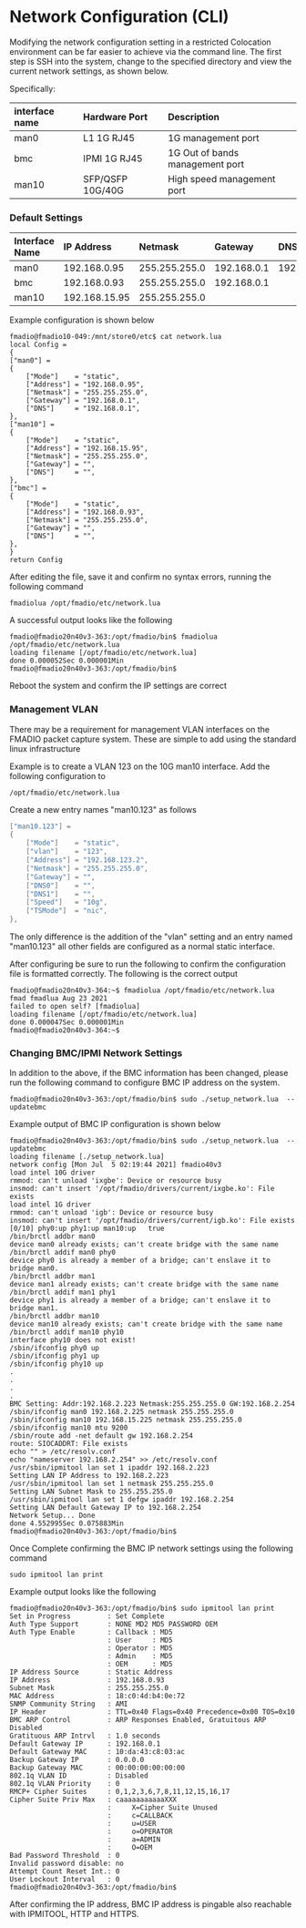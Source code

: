 # Network Configuration \(CLI\)

Modifying the network configuration setting in a restricted Colocation environment can be far easier to achieve via the command line. The first step is SSH into the system, change to the specified directory and view the current network settings, as shown below. 

Specifically:

| interface name | Hardware Port | Description                                                  |
| :--- | :--- | :--- |
| man0 | L1 1G RJ45 | 1G management port |
| bmc | IPMI 1G RJ45 | 1G Out of bands management port |
| man10 | SFP/QSFP 10G/40G | High speed management port |



### Default Settings

| Interface Name | IP Address | Netmask | Gateway | DNS |
| :--- | :--- | :--- | :--- | :--- |
| man0 | 192.168.0.95 | 255.255.255.0 | 192.168.0.1 | 192.168.0.1 |
| bmc | 192.168.0.93 | 255.255.255.0 | 192.168.0.1 |  |
| man10 | 192.168.15.95 | 255.255.255.0 |  |  |

Example configuration is shown below

```text
fmadio@fmadio10-049:/mnt/store0/etc$ cat network.lua
local Config =
{
["man0"] =
{
    ["Mode"]    = "static",
    ["Address"] = "192.168.0.95",
    ["Netmask"] = "255.255.255.0",
    ["Gateway"] = "192.168.0.1",
    ["DNS"]     = "192.168.0.1",
},
["man10"] =
{
    ["Mode"]    = "static",
    ["Address"] = "192.168.15.95",
    ["Netmask"] = "255.255.255.0",
    ["Gateway"] = "",
    ["DNS"]     = "",
},
["bmc"] =
{
    ["Mode"]    = "static",
    ["Address"] = "192.168.0.93",
    ["Netmask"] = "255.255.255.0",
    ["Gateway"] = "",
    ["DNS"]     = "",
},
}
return Config
```

After editing the file, save it and confirm no syntax errors, running the following command

```text
fmadiolua /opt/fmadio/etc/network.lua
```

A successful output looks like the following

```text
fmadio@fmadio20n40v3-363:/opt/fmadio/bin$ fmadiolua /opt/fmadio/etc/network.lua
loading filename [/opt/fmadio/etc/network.lua]
done 0.000052Sec 0.000001Min
fmadio@fmadio20n40v3-363:/opt/fmadio/bin$
```

Reboot the system and confirm the IP settings are correct

### Management VLAN

There may be a requirement for management VLAN interfaces on the FMADIO packet capture system. These are simple to add using the standard linux infrastructure

Example is to create a VLAN 123 on the 10G man10 interface. Add the following configuration to 

```text
/opt/fmadio/etc/network.lua
```

Create a new entry names "man10.123" as follows

```lua
["man10.123"] =
{
    ["Mode"]    = "static",
    ["vlan"]    = "123",
    ["Address"] = "192.168.123.2",
    ["Netmask"] = "255.255.255.0",
    ["Gateway"] = "",
    ["DNS0"]    = "",
    ["DNS1"]    = "",
    ["Speed"]   = "10g",
    ["TSMode"]  = "nic",
},

```

The only difference is the addition of  the "vlan" setting and an entry named "man10.123" all other fields are configured as a normal static interface.

After configuring be sure to run the following to confirm the configuration file is formatted correctly. The following is the correct output

```text
fmadio@fmadio20n40v3-364:~$ fmadiolua /opt/fmadio/etc/network.lua
fmad fmadlua Aug 23 2021
failed to open self? [fmadiolua]
loading filename [/opt/fmadio/etc/network.lua]
done 0.000047Sec 0.000001Min
fmadio@fmadio20n40v3-364:~$

```

### Changing BMC/IPMI Network Settings

In addition to the above, if the BMC information has been changed, please run the following command to configure BMC IP address on the system.

```text
fmadio@fmadio20n40v3-363:/opt/fmadio/bin$ sudo ./setup_network.lua  --updatebmc
```

Example output of BMC IP configuration is shown below

```text
fmadio@fmadio20n40v3-363:/opt/fmadio/bin$ sudo ./setup_network.lua  --updatebmc
loading filename [./setup_network.lua]
network config [Mon Jul  5 02:19:44 2021] fmadio40v3
load intel 10G driver
rmmod: can't unload 'ixgbe': Device or resource busy
insmod: can't insert '/opt/fmadio/drivers/current/ixgbe.ko': File exists
load intel 1G driver
rmmod: can't unload 'igb': Device or resource busy
insmod: can't insert '/opt/fmadio/drivers/current/igb.ko': File exists
[0/10] phy0:up phy1:up man10:up   true
/bin/brctl addbr man0
device man0 already exists; can't create bridge with the same name
/bin/brctl addif man0 phy0
device phy0 is already a member of a bridge; can't enslave it to bridge man0.
/bin/brctl addbr man1
device man1 already exists; can't create bridge with the same name
/bin/brctl addif man1 phy1
device phy1 is already a member of a bridge; can't enslave it to bridge man1.
/bin/brctl addbr man10
device man10 already exists; can't create bridge with the same name
/bin/brctl addif man10 phy10
interface phy10 does not exist!
/sbin/ifconfig phy0 up
/sbin/ifconfig phy1 up
/sbin/ifconfig phy10 up
.
.
.
.
BMC Setting: Addr:192.168.2.223 Netmask:255.255.255.0 GW:192.168.2.254
/sbin/ifconfig man0 192.168.2.225 netmask 255.255.255.0
/sbin/ifconfig man10 192.168.15.225 netmask 255.255.255.0
/sbin/ifconfig man10 mtu 9200
/sbin/route add -net default gw 192.168.2.254
route: SIOCADDRT: File exists
echo "" > /etc/resolv.conf
echo "nameserver 192.168.2.254" >> /etc/resolv.conf
/usr/sbin/ipmitool lan set 1 ipaddr 192.168.2.223
Setting LAN IP Address to 192.168.2.223
/usr/sbin/ipmitool lan set 1 netmask 255.255.255.0
Setting LAN Subnet Mask to 255.255.255.0
/usr/sbin/ipmitool lan set 1 defgw ipaddr 192.168.2.254
Setting LAN Default Gateway IP to 192.168.2.254
Network Setup... Done
done 4.552995Sec 0.075883Min
fmadio@fmadio20n40v3-363:/opt/fmadio/bin$

```

Once Complete confirming the BMC IP network settings using the following command

```text
sudo ipmitool lan print
```

Example output looks like the following

```text
fmadio@fmadio20n40v3-363:/opt/fmadio/bin$ sudo ipmitool lan print
Set in Progress         : Set Complete
Auth Type Support       : NONE MD2 MD5 PASSWORD OEM
Auth Type Enable        : Callback : MD5
                        : User     : MD5
                        : Operator : MD5
                        : Admin    : MD5
                        : OEM      : MD5
IP Address Source       : Static Address
IP Address              : 192.168.0.93
Subnet Mask             : 255.255.255.0
MAC Address             : 18:c0:4d:b4:0e:72
SNMP Community String   : AMI
IP Header               : TTL=0x40 Flags=0x40 Precedence=0x00 TOS=0x10
BMC ARP Control         : ARP Responses Enabled, Gratuitous ARP Disabled
Gratituous ARP Intrvl   : 1.0 seconds
Default Gateway IP      : 192.168.0.1
Default Gateway MAC     : 10:da:43:c8:03:ac
Backup Gateway IP       : 0.0.0.0
Backup Gateway MAC      : 00:00:00:00:00:00
802.1q VLAN ID          : Disabled
802.1q VLAN Priority    : 0
RMCP+ Cipher Suites     : 0,1,2,3,6,7,8,11,12,15,16,17
Cipher Suite Priv Max   : caaaaaaaaaaaXXX
                        :     X=Cipher Suite Unused
                        :     c=CALLBACK
                        :     u=USER
                        :     o=OPERATOR
                        :     a=ADMIN
                        :     O=OEM
Bad Password Threshold  : 0
Invalid password disable: no
Attempt Count Reset Int.: 0
User Lockout Interval   : 0
fmadio@fmadio20n40v3-363:/opt/fmadio/bin$
```

After confirming the IP address, BMC IP address is pingable also reachable with IPMITOOL, HTTP and HTTPS.

